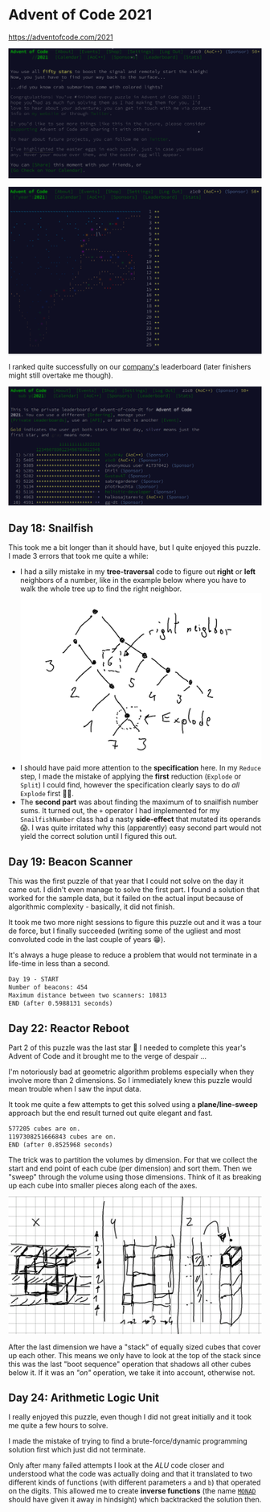 # Advent of Code 2021

<https://adventofcode.com/2021>

![Advent of Code 2021 - 50 stars!](aoc_2021_50_stars.png)

![Advent of Code 2021 finished](aoc_2021_done.png)

I ranked quite successfully on our [company's](http://dynatrace.com) leaderboard
(later finishers might still overtake me though).

![Dynatrace Leaderboard](dt-leaderboard.png)

## Day 18: Snailfish

This took me a bit longer than it should have, but I quite enjoyed this puzzle.
I made 3 errors that took me quite a while:

* I had a silly mistake in my **tree-traversal** code to figure out **right** or **left**
neighbors of a number, like in the example below where you have to walk the whole
tree up to find the right neighbor.
![Tree Traversal](day18.png)
* I should have paid more attention to the **specification** here. In
my `Reduce` step, I made the mistake of applying the **first** reduction (`Explode` or `Split`)
I could find, however the specification clearly says to do *all* `Explode` first 🤦‍♂️.
* The **second part** was about finding the maximum of to snailfish number sums.
It turned out, the `+` operator I had implemented for my `SnailfishNumber` class
had a nasty **side-effect** that mutated its operands 😱. I was quite irritated
why this (apparently) easy second part would not yield the correct solution until
I figured this out.

## Day 19: Beacon Scanner

This was the first puzzle of that year that I could not solve on the day
it came out. I didn't even manage to solve the first part. I found a
solution that worked for the sample data, but it failed on the
actual input because of algorithmic complexity - basically, it did not finish.

It took me two more night sessions to figure this puzzle out and it was a tour de
force, but I finally succeeded (writing some of the ugliest and most convoluted code
in the last couple of years 😁).

It's always a huge please to reduce a problem that would not terminate in a life-time
in less than a second.

```text
Day 19 - START
Number of beacons: 454
Maximum distance between two scanners: 10813
END (after 0.5988131 seconds)
```

## Day 22: Reactor Reboot

Part 2 of this puzzle was the last star 🌟 I needed to complete this year's Advent of
Code and it brought me to the verge of despair ...

I'm notoriously bad at geometric algorithm problems especially when they involve more than
2 dimensions. So I immediately knew this puzzle would mean trouble when I saw the input
data.

It took me quite a few attempts to get this solved using a **plane/line-sweep** approach
but the end result turned out quite elegant and fast.

```Day 22 - START
577205 cubes are on.
1197308251666843 cubes are on.
END (after 0.8525968 seconds)
```

The trick was to partition the volumes by dimension. For that we collect the
start and end point of each cube (per dimension) and sort them. Then we "sweep"
through the volume using those dimensions. Think of it as breaking up each cube
into smaller pieces along each of the axes.

![Partitioning along dimensions](day22.png)

After the last dimension we have a "stack" of equally sized cubes that cover up each
other. This means we only have to look at the top of the stack since this was the last
"boot sequence" operation that shadows all other cubes below it. If it was an *"on"*
operation, we take it into account, otherwise not.

## Day 24: Arithmetic Logic Unit

I really enjoyed this puzzle, even though I did not great initially and it took me
quite a few hours to solve.

I made the mistake of trying to find a brute-force/dynamic programming solution first
which just did not terminate.

Only after many failed attempts I look at the *ALU* code closer and understood
what the code was actually doing and that it translated to two different kinds
of functions (with different parameters `a` and `b`) that operated on the digits.
This allowed me to create **inverse functions** (the name [`MONAD`](https://en.wikipedia.org/wiki/Monad_(functional_programming))
should have given it away in hindsight) which backtracked the solution then.